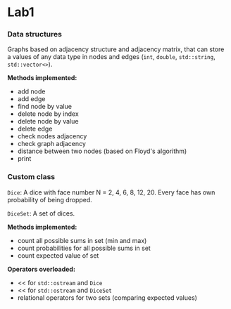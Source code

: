 # Lab1
### Data structures
Graphs based on adjacency structure and adjacency matrix, that can store a values of any data type in nodes and edges (`int`, `double`, `std::string`, `std::vector<>`).

**Methods implemented:**
- add node
- add edge
- find node by value
- delete node by index
- delete node by value
- delete edge
- check nodes adjacency
- check graph adjacency
- distance between two nodes (based on Floyd's algorithm)
- print

### Custom class
`Dice`:
A dice with face number N = 2, 4, 6, 8, 12, 20.
Every face has own probability of being dropped.

`DiceSet`:
A set of dices.

**Methods implemented:**
- count all possible sums in set (min and max)
- count probabilities for all possible sums in set
- count expected value of set

**Operators overloaded:**
- << for `std::ostream` and `Dice`
- << for `std::ostream` and `DiceSet`
- relational operators for two sets (comparing expected values)